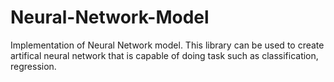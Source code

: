 # Neural-Network-Model

Implementation of Neural Network model.
This library can be used to create artifical neural network that is capable of doing task such as classification, regression.

